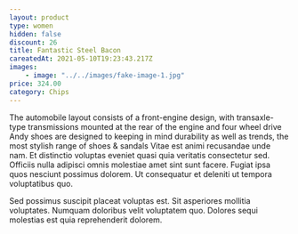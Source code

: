 ```yaml
---
layout: product
type: women
hidden: false
discount: 26
title: Fantastic Steel Bacon
careatedAt: 2021-05-10T19:23:43.217Z
images:
    - image: "../../images/fake-image-1.jpg"
price: 324.00
category: Chips
---
```

The automobile layout consists of a front-engine design, with transaxle-type transmissions mounted at the rear of the engine and four wheel drive
Andy shoes are designed to keeping in mind durability as well as trends, the most stylish range of shoes & sandals
Vitae est animi recusandae unde nam. Et distinctio voluptas eveniet quasi quia veritatis consectetur sed. Officiis nulla adipisci omnis molestiae amet sint sunt facere. Fugiat ipsa quos nesciunt possimus dolorem. Ut consequatur et deleniti ut tempora voluptatibus quo.
 Sed possimus suscipit placeat voluptas est. Sit asperiores mollitia voluptates. Numquam doloribus velit voluptatem quo. Dolores sequi molestias est quia reprehenderit dolorem.
